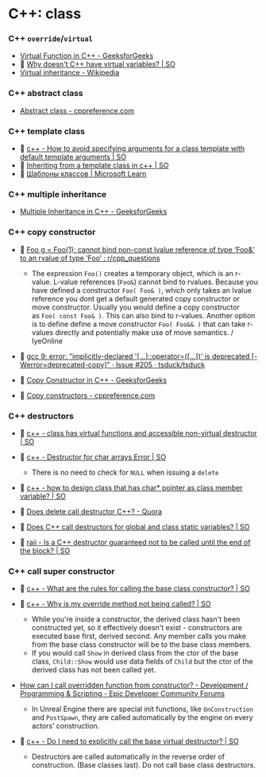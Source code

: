 # C++: class

### C++ `override`/`virtual`

- [Virtual Function in C++ - GeeksforGeeks](https://www.geeksforgeeks.org/virtual-function-cpp/)
- :speech_balloon: [Why doesn't C++ have virtual variables? | SO](https://stackoverflow.com/questions/3248255/why-doesnt-c-have-virtual-variables)
- [Virtual inheritance - Wikipedia](https://en.wikipedia.org/wiki/Virtual_inheritance)

### C++ abstract class

- [Abstract class - cppreference.com](https://en.cppreference.com/w/cpp/language/abstract_class)

### C++ template class

- :speech_balloon: [c++ - How to avoid specifying arguments for a class template with default template arguments | SO](https://stackoverflow.com/questions/15373823/how-to-avoid-specifying-arguments-for-a-class-template-with-default-template-arg)
- :speech_balloon: [Inheriting from a template class in c++ | SO](https://stackoverflow.com/questions/8810224/inheriting-from-a-template-class-in-c)
- :beginner: [Шаблоны классов | Microsoft Learn](https://learn.microsoft.com/ru-ru/cpp/cpp/class-templates?view=msvc-170)

### C++ multiple inheritance

- [Multiple Inheritance in C++ - GeeksforGeeks](https://www.geeksforgeeks.org/multiple-inheritance-in-c/)

### C++ copy constructor

- :speech_balloon: [Foo g = Foo(1); cannot bind non-const lvalue reference of type ‘Foo&’ to an rvalue of type ‘Foo’ : r/cpp\_questions](https://www.reddit.com/r/cpp_questions/comments/120hi15/foo_g_foo1_cannot_bind_nonconst_lvalue_reference/)
	- The expression `Foo()` creates a temporary object, which is an r-value. L-value references (`Foo&`) cannot bind to rvalues. Because you have defined a constructor `Foo( Foo& )`, which only takes an lvalue reference you dont get a default generated copy constructor or move constructor. Usually you would define a copy constructor as `Foo( const Foo& )`. This can also bind to r-values. Another option is to define define a move constructor `Foo( Foo&& )` that can take r-values directly and potentially make use of move semantics. / IyeOnline

- :speech_balloon: [gcc 9: error: "implicitly-declared '\[...\]::operator=(\[...\])' is deprecated \[-Werror=deprecated-copy\]" · Issue #205 · tsduck/tsduck](https://github.com/tsduck/tsduck/issues/205)

- :beginner: [Copy Constructor in C++ - GeeksforGeeks](https://www.geeksforgeeks.org/copy-constructor-in-cpp/)

- :beginner: [Copy constructors - cppreference.com](https://en.cppreference.com/w/cpp/language/copy_constructor)

### C++ destructors

- :speech_balloon: [c++ - class has virtual functions and accessible non-virtual destructor | SO](https://stackoverflow.com/questions/5827719/class-has-virtual-functions-and-accessible-non-virtual-destructor)

- :speech_balloon: [c++ - Destructor for char arrays Error | SO](https://stackoverflow.com/questions/24685133/destructor-for-char-arrays-error)
	- There is no need to check for `NULL` when issuing a `delete`

- :speech_balloon: [c++ - how to design class that has char\* pointer as class member variable? | SO](https://stackoverflow.com/questions/36020149/how-to-design-class-that-has-char-pointer-as-class-member-variable)

- :speech_balloon: [Does delete call destructor C++? - Quora](https://www.quora.com/Does-delete-call-destructor-C)

- :speech_balloon: [Does C++ call destructors for global and class static variables? | SO](https://stackoverflow.com/questions/2204608/does-c-call-destructors-for-global-and-class-static-variables)

- :speech_balloon: [raii - Is a C++ destructor guaranteed not to be called until the end of the block? | SO](https://stackoverflow.com/questions/2087600/is-a-c-destructor-guaranteed-not-to-be-called-until-the-end-of-the-block/2088114#2088114)

### C++ call super constructor

- :speech_balloon: [c++ - What are the rules for calling the base class constructor? | SO](https://stackoverflow.com/questions/120876/what-are-the-rules-for-calling-the-base-class-constructor)

- :speech_balloon: [c++ - Why is my override method not being called? | SO](https://stackoverflow.com/questions/42149093/why-is-my-override-method-not-being-called)
	- While you're inside a constructor, the derived class hasn't been constructed yet, so it effectively doesn't exist - constructors are executed base first, derived second. Any member calls you make from the base class constructor will be to the base class members.
	- If you would call `Show` in derived class from the ctor of the base class, `Child::Show` would use data fields of `Child` but the ctor of the derived class has not been called yet.

- [How can I call overridden function from constructor? - Development / Programming & Scripting - Epic Developer Community Forums](https://forums.unrealengine.com/t/how-can-i-call-overridden-function-from-constructor/287695)
	- In Unreal Engine there are special init functions, like `OnConstruction` and `PostSpawn`, they are called automatically by the engine on every actors’ construction.

- :speech_balloon: [c++ - Do I need to explicitly call the base virtual destructor? | SO](https://stackoverflow.com/questions/677620/do-i-need-to-explicitly-call-the-base-virtual-destructor)
	- Destructors are called automatically in the reverse order of construction. (Base classes last). Do not call base class destructors.